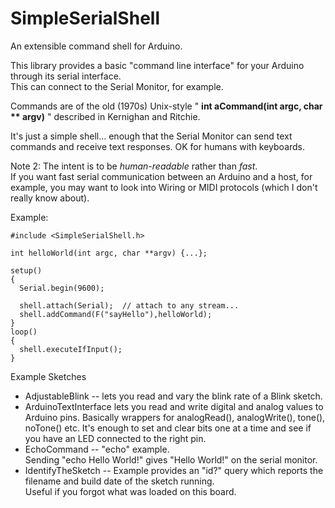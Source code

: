 # SimpleSerialShell
An extensible command shell for Arduino.

This library provides a basic "command line interface" for your Arduino through its serial interface.  
This can connect to the Serial Monitor, for example.

Commands are of the old (1970s) Unix-style " **int aCommand(int argc, char ** argv)** " described in Kernighan and Ritchie.

It's just a simple shell... enough that the Serial Monitor can send text commands and receive text responses.  OK for humans with keyboards.

Note 2:  The intent is to be _human-readable_ rather than _fast_.  
If you want fast serial communication between an Arduino and a host, 
for example, you may want to look into Wiring or MIDI protocols (which I don't really know about).

Example:

    #include <SimpleSerialShell.h>

    int helloWorld(int argc, char **argv) {...};

    setup()
    {
      Serial.begin(9600);
   
      shell.attach(Serial);  // attach to any stream...
      shell.addCommand(F("sayHello"),helloWorld);
    }
    loop()
    {
      shell.executeIfInput();
    }

Example Sketches
* AdjustableBlink -- lets you read and vary the blink rate of a Blink sketch.
* ArduinoTextInterface
lets you read and write digital and analog values to Arduino pins.  Basically wrappers for analogRead(), analogWrite(), tone(), noTone() etc.
It's enough to set and clear bits one at a time and see if you have an LED connected to the right pin.
* EchoCommand -- "echo" example.  
Sending "echo Hello World!" gives "Hello World!" on the serial monitor.
* IdentifyTheSketch -- Example provides an "id?" query which reports the filename and build date of the sketch running.  
Useful if you forgot what was loaded on this board.
